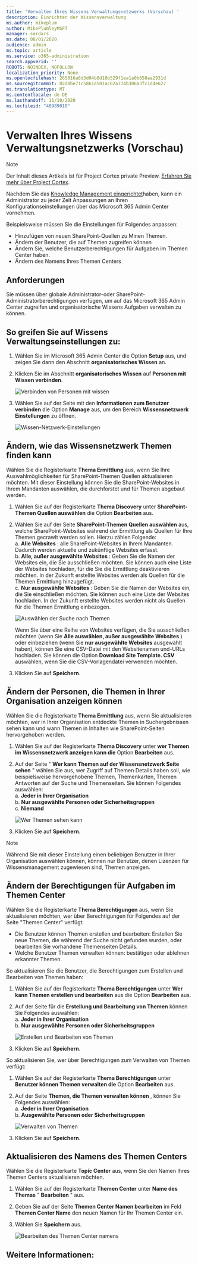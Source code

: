```yaml
---
title: 'Verwalten Ihres Wissens Verwaltungsnetzwerks (Vorschau) '
description: Einrichten der Wissensverwaltung
ms.author: mikeplum
author: MikePlumleyMSFT
manager: serdars
ms.date: 08/01/2020
audience: admin
ms.topic: article
ms.service: o365-administration
search.appverid: ''
ROBOTS: NOINDEX, NOFOLLOW
localization_priority: None
ms.openlocfilehash: 265816a8d3d04b8d10b529f1ea1a0b658aa2931d
ms.sourcegitcommit: 82d8be71c5861a501ac62a774b306a3fc1d4e627
ms.translationtype: MT
ms.contentlocale: de-DE
ms.lasthandoff: 11/10/2020
ms.locfileid: "48989010"
---
```

# <a name="manage-your-knowledge-management-network-preview"></a>Verwalten Ihres Wissens Verwaltungsnetzwerks (Vorschau)

> [!Note] 
> Der Inhalt dieses Artikels ist für Project Cortex private Preview. [Erfahren Sie mehr über Project Cortex](https://aka.ms/projectcortex).


Nachdem Sie das [Knowledge Management eingerichtet](set-up-topic-experiences.md)haben, kann ein Administrator zu jeder Zeit Anpassungen an Ihren Konfigurationseinstellungen über das Microsoft 365 Admin Center vornehmen.

Beispielsweise müssen Sie die Einstellungen für Folgendes anpassen:
- Hinzufügen von neuen SharePoint-Quellen zu Minen Themen.
- Ändern der Benutzer, die auf Themen zugreifen können
- Ändern Sie, welche Benutzerberechtigungen für Aufgaben im Themen Center haben.
- Ändern des Namens Ihres Themen Centers


## <a name="requirements"></a>Anforderungen 
Sie müssen über globale Administrator-oder SharePoint-Administratorberechtigungen verfügen, um auf das Microsoft 365 Admin Center zugreifen und organisatorische Wissens Aufgaben verwalten zu können.


## <a name="to-access-knowledge-management-settings"></a>So greifen Sie auf Wissens Verwaltungseinstellungen zu:

1. Wählen Sie im Microsoft 365 Admin Center die Option **Setup** aus, und zeigen Sie dann den Abschnitt **organisatorisches Wissen** an.
2. Klicken Sie im Abschnitt **organisatorisches Wissen** auf **Personen mit Wissen verbinden**.<br/>

    ![Verbinden von Personen mit wissen](../media/content-understanding/admin-org-knowledge-options.png) </br>

3. Wählen Sie auf der Seite mit den **Informationen zum Benutzer verbinden** die Option **Manage** aus, um den Bereich **Wissensnetzwerk Einstellungen** zu öffnen.<br/>

    ![Wissen-Netzwerk-Einstellungen](../media/content-understanding/knowledge-network-settings.png) </br>

## <a name="change-how-the-knowledge-network-can-find-topics"></a>Ändern, wie das Wissensnetzwerk Themen finden kann

Wählen Sie die Registerkarte **Thema Ermittlung** aus, wenn Sie Ihre Auswahlmöglichkeiten für SharePoint-Themen Quellen aktualisieren möchten. Mit dieser Einstellung können Sie die SharePoint-Websites in Ihrem Mandanten auswählen, die durchforstet und für Themen abgebaut werden.

1. Wählen Sie auf der Registerkarte **Thema Discovery** unter **SharePoint-Themen Quellen auswählen** die Option **Bearbeiten** aus.
2. Wählen Sie auf der Seite **SharePoint-Themen Quellen auswählen** aus, welche SharePoint-Websites während der Ermittlung als Quellen für Ihre Themen gecrawlt werden sollen. Hierzu zählen Folgende:</br>
    a. **Alle Websites** : alle SharePoint-Websites in Ihrem Mandanten. Dadurch werden aktuelle und zukünftige Websites erfasst.</br>
    b. **Alle, außer ausgewählte Websites** : Geben Sie die Namen der Websites ein, die Sie ausschließen möchten.  Sie können auch eine Liste der Websites hochladen, für die Sie die Ermittlung deaktivieren möchten. In der Zukunft erstellte Websites werden als Quellen für die Themen Ermittlung hinzugefügt. </br>
    c. **Nur ausgewählte Websites** : Geben Sie die Namen der Websites ein, die Sie einschließen möchten. Sie können auch eine Liste der Websites hochladen. In der Zukunft erstellte Websites werden nicht als Quellen für die Themen Ermittlung einbezogen. </br>

    ![Auswählen der Suche nach Themen](../media/content-understanding/k-manage-select-topic-source.png) </br>
   
    Wenn Sie über eine Reihe von Websites verfügen, die Sie ausschließen möchten (wenn Sie **Alle auswählen, außer ausgewählte Websites** ) oder einbeziehen (wenn Sie **nur ausgewählte Websites** ausgewählt haben), können Sie eine CSV-Datei mit den Websitenamen und-URLs hochladen. Sie können die Option **Download Site Template. CSV** auswählen, wenn Sie die CSV-Vorlagendatei verwenden möchten.

3. Klicken Sie auf **Speichern**.

##  <a name="change-who-can-see-topics-in-your-organization"></a>Ändern der Personen, die Themen in Ihrer Organisation anzeigen können

Wählen Sie die Registerkarte **Thema Ermittlung** aus, wenn Sie aktualisieren möchten, wer in Ihrer Organisation entdeckte Themen in Suchergebnissen sehen kann und wann Themen in Inhalten wie SharePoint-Seiten hervorgehoben werden.

1. Wählen Sie auf der Registerkarte **Thema Discovery** unter **wer Themen im Wissensnetzwerk anzeigen kann die** Option **Bearbeiten** aus.
2. Auf der Seite " **Wer kann Themen auf der Wissensnetzwerk Seite sehen** " wählen Sie aus, wer Zugriff auf Themen Details haben soll, wie beispielsweise hervorgehobene Themen, Themenkarten, Themen Antworten auf der Suche und Themenseiten. Sie können Folgendes auswählen:</br>
    a. **Jeder in Ihrer Organisation**</br>
    b. **Nur ausgewählte Personen oder Sicherheitsgruppen**</br>
    c. **Niemand**</br>

    ![Wer Themen sehen kann](../media/content-understanding/k-manage-who-can-see-topics.png) </br> 
3. Klicken Sie auf **Speichern**.  
 
> [!Note] 
> Während Sie mit dieser Einstellung einen beliebigen Benutzer in Ihrer Organisation auswählen können, können nur Benutzer, denen Lizenzen für Wissensmanagement zugewiesen sind, Themen anzeigen.

## <a name="change-who-has-permissions-to-do-tasks-on-the-topic-center"></a>Ändern der Berechtigungen für Aufgaben im Themen Center

Wählen Sie die Registerkarte **Thema Berechtigungen** aus, wenn Sie aktualisieren möchten, wer über Berechtigungen für Folgendes auf der Seite "Themen Center" verfügt:

- Die Benutzer können Themen erstellen und bearbeiten: Erstellen Sie neue Themen, die während der Suche nicht gefunden wurden, oder bearbeiten Sie vorhandene Themenseiten Details.
- Welche Benutzer Themen verwalten können: bestätigen oder ablehnen erkannter Themen.

So aktualisieren Sie die Benutzer, die Berechtigungen zum Erstellen und Bearbeiten von Themen haben:

1. Wählen Sie auf der Registerkarte **Thema Berechtigungen** unter **Wer kann Themen erstellen und bearbeiten** aus die Option **Bearbeiten** aus.</br>
2. Auf der Seite für die **Erstellung und Bearbeitung von Themen** können Sie Folgendes auswählen:</br>
    a. **Jeder in Ihrer Organisation**</br>
    b. **Nur ausgewählte Personen oder Sicherheitsgruppen**</br>

    ![Erstellen und Bearbeiten von Themen](../media/content-understanding/k-manage-who-can-create-and-edit.png) </br> 

3. Klicken Sie auf **Speichern**.</br>

So aktualisieren Sie, wer über Berechtigungen zum Verwalten von Themen verfügt:

1. Wählen Sie auf der Registerkarte **Thema Berechtigungen** unter **Benutzer können Themen verwalten die** Option **Bearbeiten** aus.</br>
2. Auf der Seite **Themen, die Themen verwalten können** , können Sie Folgendes auswählen:</br>
    a. **Jeder in Ihrer Organisation**</br>
    b. **Ausgewählte Personen oder Sicherheitsgruppen**</br>

    ![Verwalten von Themen](../media/content-understanding/k-manage-who-can-manage-topics.png) </br> 

3. Klicken Sie auf **Speichern**.</br>


##  <a name="update-your-topic-center-name"></a>Aktualisieren des Namens des Themen Centers

Wählen Sie die Registerkarte **Topic Center** aus, wenn Sie den Namen Ihres Themen Centers aktualisieren möchten. 

1. Wählen Sie auf der Registerkarte **Themen Center** unter **Name des Themas** " **Bearbeiten** " aus.
2. Geben Sie auf der Seite **Themen Center Namen bearbeiten** im Feld **Themen Center Name** den neuen Namen für Ihr Themen Center ein.
3. Wählen Sie **Speichern** aus.

    ![Bearbeiten des Themen Center namens](../media/content-understanding/manage-topic-center-name.png) </br> 











## <a name="see-also"></a>Weitere Informationen:



  






